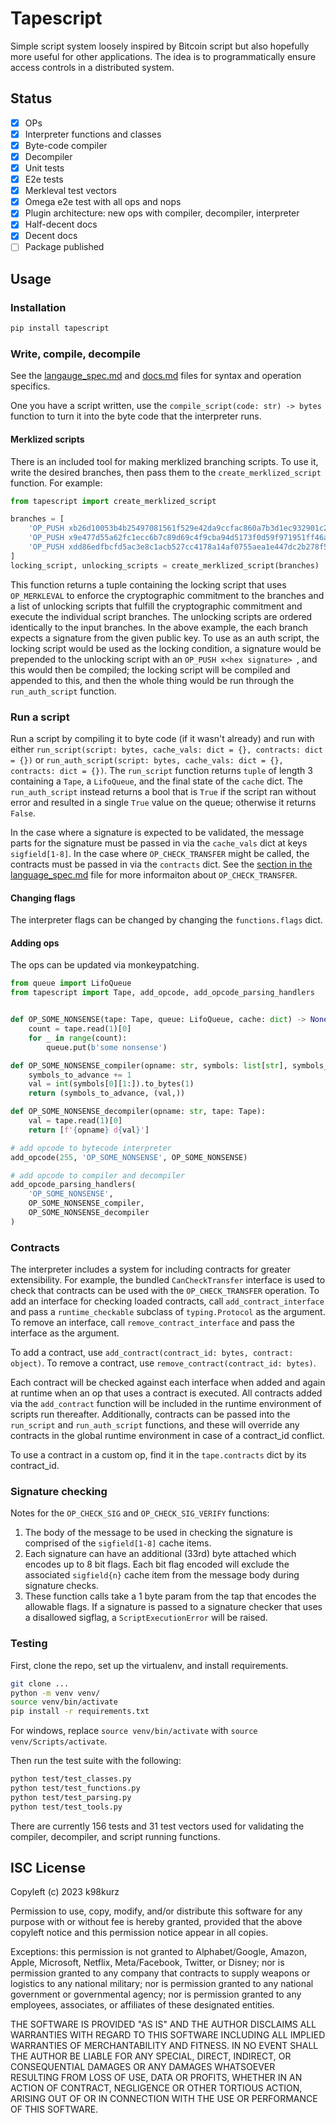 # Tapescript

Simple script system loosely inspired by Bitcoin script but also hopefully more
useful for other applications. The idea is to programmatically ensure access
controls in a distributed system.

## Status

- [x] OPs
- [x] Interpreter functions and classes
- [x] Byte-code compiler
- [x] Decompiler
- [x] Unit tests
- [x] E2e tests
- [x] Merkleval test vectors
- [x] Omega e2e test with all ops and nops
- [x] Plugin architecture: new ops with compiler, decompiler, interpreter
- [x] Half-decent docs
- [x] Decent docs
- [ ] Package published

## Usage

### Installation

```bash
pip install tapescript
```

### Write, compile, decompile

See the [langauge_spec.md](language_spec.md) and [docs.md](docs.md) files for
syntax and operation specifics.

One you have a script written, use the `compile_script(code: str) -> bytes`
function to turn it into the byte code that the interpreter runs.

#### Merklized scripts

There is an included tool for making merklized branching scripts. To use it,
write the desired branches, then pass them to the `create_merklized_script`
function. For example:

```py
from tapescript import create_merklized_script

branches = [
    'OP_PUSH xb26d10053b4b25497081561f529e42da9ccfac860a7b3d1ec932901c2a70afce\nOP_CHECK_SIG x00',
    'OP_PUSH x9e477d55a62fc1ecc6b7c89d69c4f9cba94d5173f0d59f971951ff46acb9017b\nOP_CHECK_SIG x00',
    'OP_PUSH xdd86edfbcfd5ac3e8c1acb527cc4178a14af0755aea1e447dc2b278f52fcedbf\nOP_CHECK_SIG x00',
]
locking_script, unlocking_scripts = create_merklized_script(branches)
```

This function returns a tuple containing the locking script that uses
`OP_MERKLEVAL` to enforce the cryptographic commitment to the branches and a
list of unlocking scripts that fulfill the cryptographic commitment and execute
the individual script branches. The unlocking scripts are ordered identically to
the input branches. In the above example, the each branch expects a signature
from the given public key. To use as an auth script, the locking script would be
used as the locking condition, a signature would be prepended to the unlocking
script with an `OP_PUSH x<hex signature> `, and this would then be compiled; the
locking script will be compiled and appended to this, and then the whole thing
would be run through the `run_auth_script` function.

### Run a script

Run a script by compiling it to byte code (if it wasn't already) and run with
either `run_script(script: bytes, cache_vals: dict = {}, contracts: dict = {})`
or `run_auth_script(script: bytes, cache_vals: dict = {}, contracts: dict = {})`.
The `run_script` function returns `tuple` of length 3 containing a `Tape`, a
`LifoQueue`, and the final state of the `cache` dict. The `run_auth_script`
instead returns a bool that is `True` if the script ran without error and
resulted in a single `True` value on the queue; otherwise it returns `False`.

In the case where a signature is expected to be validated, the message parts for
the signature must be passed in via the `cache_vals` dict at keys `sigfield[1-8]`.
In the case where `OP_CHECK_TRANSFER` might be called, the contracts must be
passed in via the `contracts` dict. See the
[section in the language_spec.md](https://github.com/k98kurz/tapescript/blob/master/language_spec.md#op_check_transfer-count)
file for more informaiton about `OP_CHECK_TRANSFER`.

#### Changing flags

The interpreter flags can be changed by changing the `functions.flags` dict.

#### Adding ops

The ops can be updated via monkeypatching.

```py
from queue import LifoQueue
from tapescript import Tape, add_opcode, add_opcode_parsing_handlers


def OP_SOME_NONSENSE(tape: Tape, queue: LifoQueue, cache: dict) -> None:
    count = tape.read(1)[0]
    for _ in range(count):
        queue.put(b'some nonsense')

def OP_SOME_NONSENSE_compiler(opname: str, symbols: list[str], symbols_to_advance: int):
    symbols_to_advance += 1
    val = int(symbols[0][1:]).to_bytes(1)
    return (symbols_to_advance, (val,))

def OP_SOME_NONSENSE_decompiler(opname: str, tape: Tape):
    val = tape.read(1)[0]
    return [f'{opname} d{val}']

# add opcode to bytecode interpreter
add_opcode(255, 'OP_SOME_NONSENSE', OP_SOME_NONSENSE)

# add opcode to compiler and decompiler
add_opcode_parsing_handlers(
    'OP_SOME_NONSENSE',
    OP_SOME_NONSENSE_compiler,
    OP_SOME_NONSENSE_decompiler
)
```

### Contracts

The interpreter includes a system for including contracts for greater
extensibility. For example, the bundled `CanCheckTransfer` interface is used
to check that contracts can be used with the `OP_CHECK_TRANSFER` operation. To
add an interface for checking loaded contracts, call `add_contract_interface`
and pass a `runtime_checkable` subclass of `typing.Protocol` as the argument. To
remove an interface, call `remove_contract_interface` and pass the interface as
the argument.

To add a contract, use `add_contract(contract_id: bytes, contract: object)`. To
remove a contract, use `remove_contract(contract_id: bytes)`.

Each contract will be checked against each interface when added and again at
runtime when an op that uses a contract is executed. All contracts added via the
`add_contract` function will be included in the runtime environment of scripts
run thereafter. Additionally, contracts can be passed into the `run_script` and
`run_auth_script` functions, and these will override any contracts in the global
runtime environment in case of a contract_id conflict.

To use a contract in a custom op, find it in the `tape.contracts` dict by its
contract_id.

### Signature checking

Notes for the `OP_CHECK_SIG` and `OP_CHECK_SIG_VERIFY` functions:

1. The body of the message to be used in checking the signature is comprised of
the `sigfield[1-8]` cache items.
2. Each signature can have an additional (33rd) byte attached which encodes up
to 8 bit flags. Each bit flag encoded will exclude the associated `sigfield{n}`
cache item from the message body during signature checks.
3. These function calls take a 1 byte param from the tap that encodes the
allowable flags. If a signature is passed to a signature checker that uses a
disallowed sigflag, a `ScriptExecutionError` will be raised.

### Testing

First, clone the repo, set up the virtualenv, and install requirements.

```bash
git clone ...
python -m venv venv/
source venv/bin/activate
pip install -r requirements.txt
```

For windows, replace `source venv/bin/activate` with `source venv/Scripts/activate`.

Then run the test suite with the following:

```bash
python test/test_classes.py
python test/test_functions.py
python test/test_parsing.py
python test/test_tools.py
```

There are currently 156 tests and 31 test vectors used for validating the
compiler, decompiler, and script running functions.

## ISC License

Copyleft (c) 2023 k98kurz

Permission to use, copy, modify, and/or distribute this software
for any purpose with or without fee is hereby granted, provided
that the above copyleft notice and this permission notice appear in
all copies.

Exceptions: this permission is not granted to Alphabet/Google, Amazon,
Apple, Microsoft, Netflix, Meta/Facebook, Twitter, or Disney; nor is
permission granted to any company that contracts to supply weapons or
logistics to any national military; nor is permission granted to any
national government or governmental agency; nor is permission granted to
any employees, associates, or affiliates of these designated entities.

THE SOFTWARE IS PROVIDED "AS IS" AND THE AUTHOR DISCLAIMS ALL
WARRANTIES WITH REGARD TO THIS SOFTWARE INCLUDING ALL IMPLIED
WARRANTIES OF MERCHANTABILITY AND FITNESS. IN NO EVENT SHALL THE
AUTHOR BE LIABLE FOR ANY SPECIAL, DIRECT, INDIRECT, OR
CONSEQUENTIAL DAMAGES OR ANY DAMAGES WHATSOEVER RESULTING FROM LOSS
OF USE, DATA OR PROFITS, WHETHER IN AN ACTION OF CONTRACT,
NEGLIGENCE OR OTHER TORTIOUS ACTION, ARISING OUT OF OR IN
CONNECTION WITH THE USE OR PERFORMANCE OF THIS SOFTWARE.
